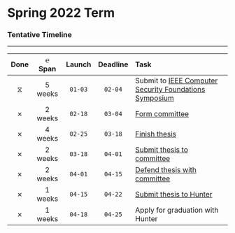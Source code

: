 # Spring 2022 Term
### Tentative Timeline

---

|   Done  |  ℮ Span | Launch  | Deadline | Task |
|:-------:|:-------:|:-------:|:--------:|:-----|
|    ⧖    | 5 weeks | `01-03` |  `02-04` | Submit to [IEEE Computer Security Foundations Symposium][0] |
| &cross; | 2 weeks | `02-18` |  `03-04` | [Form committee][1] |
| &cross; | 4 weeks | `02-25` |  `03-18` | [Finish thesis ][1] |
| &cross; | 2 weeks | `03-18` |  `04-01` | [Submit thesis to   committee][1] |
| &cross; | 2 weeks | `04-01` |  `04-15` | [Defend thesis with committee][1] |
| &cross; | 1 weeks | `04-15` |  `04-22` | [Submit thesis to Hunter][1] |
| &cross; | 1 weeks | `04-18` |  `04-25` | Apply for graduation with Hunter |

[0]: https://www.ieee-security.org/TC/CSF2022/index.html
[1]: www.cs.hunter.cuny.edu/~sshankar/masters/mastersThesProj.html

